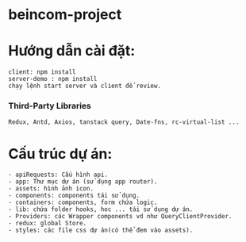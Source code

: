 # beincom-project

# Hướng dẫn cài đặt:

    client: npm install
    server-demo : npm install
    chạy lệnh start server và client để review.

### Third-Party Libraries

    Redux, Antd, Axios, tanstack query, Date-fns, rc-virtual-list ...

# Cấu trúc dự án:

    - apiRequests: Cấu hình api.
    - app: Thư mục dự án (sử dụng app router).
    - assets: hình ảnh icon.
    - components: components tái sử dụng.
    - containers: components, form chứa logic.
    - lib: chứa folder hooks, hoc ... tái sử dụng dự án.
    - Providers: các Wrapper components vd như QueryClientProvider.
    - redux: global Store.
    - styles: các file css dự án(có thể đem vào assets).
